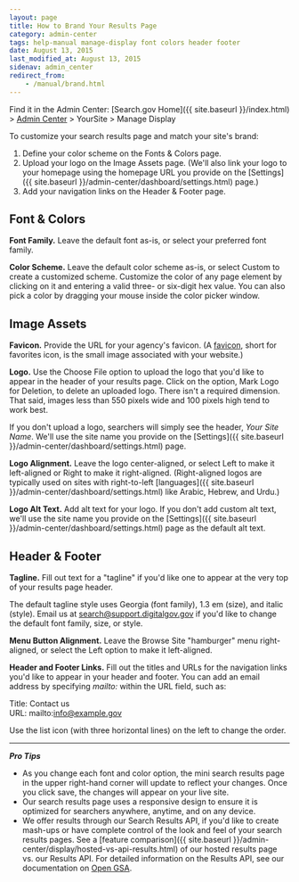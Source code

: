 ```yaml
---
layout: page
title: How to Brand Your Results Page
category: admin-center
tags: help-manual manage-display font colors header footer
date: August 13, 2015
last_modified_at: August 13, 2015
sidenav: admin_center
redirect_from:
    - /manual/brand.html
---
```


Find it in the Admin Center: [Search.gov Home]({{ site.baseurl }}/index.html) > [Admin Center](https://search.usa.gov/sites/) > YourSite > Manage Display

To customize your search results page and match your site's brand:

1. Define your color scheme on the Fonts & Colors page.
1. Upload your logo on the Image Assets page. (We'll also link your logo to your homepage using the homepage URL you provide on the [Settings]({{ site.baseurl }}/admin-center/dashboard/settings.html) page.)
1. Add your navigation links on the Header & Footer page.

## Font & Colors

**Font Family.** Leave the default font as-is, or select your preferred font family.

**Color Scheme.** Leave the default color scheme as-is, or select Custom to create a customized scheme. Customize the color of any page element by clicking on it and entering a valid three- or six-digit hex value. You can also pick a color by dragging your mouse inside the color picker window.

## Image Assets

**Favicon.** Provide the URL for your agency's favicon. (A [favicon](https://developer.mozilla.org/en-US/docs/Glossary/Favicon), short for favorites icon, is the small image associated with your website.)

**Logo.** Use the Choose File option to upload the logo that you'd like to appear in the header of your results page. Click on the option, Mark Logo for Deletion, to delete an uploaded logo. There isn't a required dimension. That said, images less than 550 pixels wide and 100 pixels high tend to work best.

If you don't upload a logo, searchers will simply see the header, *Your Site Name*. We'll use the site name you provide on the [Settings]({{ site.baseurl }}/admin-center/dashboard/settings.html) page.

**Logo Alignment.** Leave the logo center-aligned, or select Left to make it left-aligned or Right to make it right-aligned. (Right-aligned logos are typically used on sites with right-to-left [languages]({{ site.baseurl }}/admin-center/dashboard/settings.html) like Arabic, Hebrew, and Urdu.)

**Logo Alt Text.** Add alt text for your logo. If you don't add custom alt text, we'll use the site name you provide on the [Settings]({{ site.baseurl }}/admin-center/dashboard/settings.html) page as the default alt text.

## Header & Footer

**Tagline.** Fill out text for a "tagline" if you'd like one to appear at the very top of your results page header.

The default tagline style uses Georgia (font family), 1.3 em (size), and italic (style). Email us at <search@support.digitalgov.gov> if you'd like to change the default font family, size, or style.

**Menu Button Alignment.** Leave the Browse Site "hamburger" menu right-aligned, or select the Left option to make it left-aligned.

**Header and Footer Links.** Fill out the titles and URLs for the navigation links you'd like to appear in your header and footer. You can add an email address by specifying *mailto:* within the URL field, such as:

Title: Contact us  
URL: mailto:info@example.gov

Use the list icon (with three horizontal lines) on the left to change the order.

---

***Pro Tips*** 

* As you change each font and color option, the mini search results page in the upper right-hand corner will update to reflect your changes. Once you click save, the changes will appear on your live site.
* Our search results page uses a responsive design to ensure it is optimized for searchers anywhere, anytime, and on any device. 
* We offer results through our Search Results API, if you'd like to create mash-ups or have complete control of the look and feel of your search results pages. See a [feature comparison]({{ site.baseurl }}/admin-center/display/hosted-vs-api-results.html) of our hosted results page vs. our Results API. For detailed information on the Results API, see our documentation on [Open GSA](https://open.gsa.gov/api/searchgov-results/).
